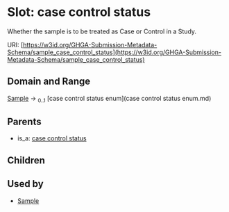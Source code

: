 
# Slot: case control status


Whether the sample is to be treated as Case or Control in a Study.

URI: [https://w3id.org/GHGA-Submission-Metadata-Schema/sample_case_control_status](https://w3id.org/GHGA-Submission-Metadata-Schema/sample_case_control_status)


## Domain and Range

[Sample](Sample.md) &#8594;  <sub>0..1</sub> [case control status enum](case control status enum.md)

## Parents

 *  is_a: [case control status](case_control_status.md)

## Children


## Used by

 * [Sample](Sample.md)
